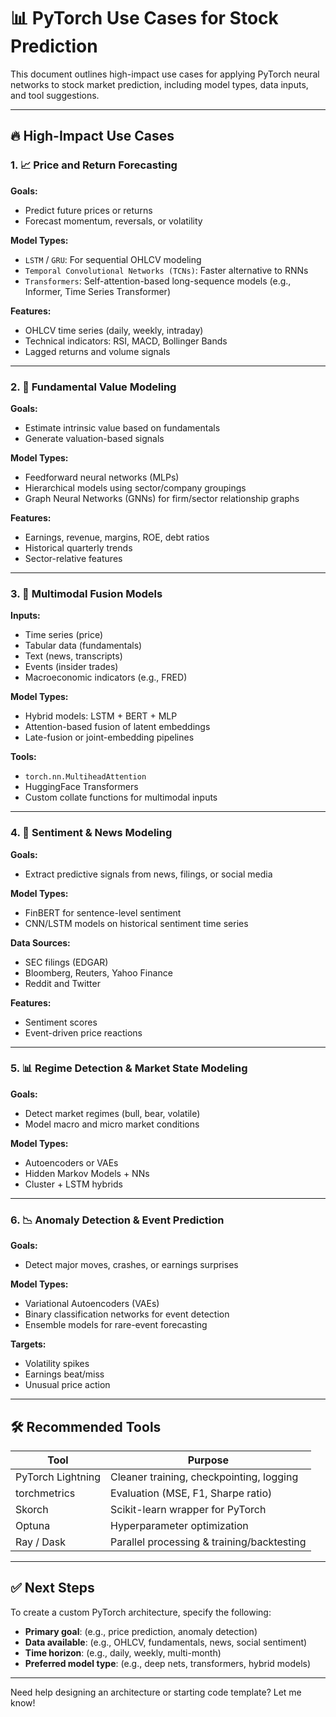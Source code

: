 # 📊 PyTorch Use Cases for Stock Prediction

This document outlines high-impact use cases for applying PyTorch neural networks to stock market prediction, including model types, data inputs, and tool suggestions.

---

## 🔥 High-Impact Use Cases

### 1. 📈 Price and Return Forecasting

**Goals:**
- Predict future prices or returns
- Forecast momentum, reversals, or volatility

**Model Types:**
- `LSTM` / `GRU`: For sequential OHLCV modeling
- `Temporal Convolutional Networks (TCNs)`: Faster alternative to RNNs
- `Transformers`: Self-attention-based long-sequence models (e.g., Informer, Time Series Transformer)

**Features:**
- OHLCV time series (daily, weekly, intraday)
- Technical indicators: RSI, MACD, Bollinger Bands
- Lagged returns and volume signals

---

### 2. 💼 Fundamental Value Modeling

**Goals:**
- Estimate intrinsic value based on fundamentals
- Generate valuation-based signals

**Model Types:**
- Feedforward neural networks (MLPs)
- Hierarchical models using sector/company groupings
- Graph Neural Networks (GNNs) for firm/sector relationship graphs

**Features:**
- Earnings, revenue, margins, ROE, debt ratios
- Historical quarterly trends
- Sector-relative features

---

### 3. 🧠 Multimodal Fusion Models

**Inputs:**
- Time series (price)
- Tabular data (fundamentals)
- Text (news, transcripts)
- Events (insider trades)
- Macroeconomic indicators (e.g., FRED)

**Model Types:**
- Hybrid models: LSTM + BERT + MLP
- Attention-based fusion of latent embeddings
- Late-fusion or joint-embedding pipelines

**Tools:**
- `torch.nn.MultiheadAttention`
- HuggingFace Transformers
- Custom collate functions for multimodal inputs

---

### 4. 💬 Sentiment & News Modeling

**Goals:**
- Extract predictive signals from news, filings, or social media

**Model Types:**
- FinBERT for sentence-level sentiment
- CNN/LSTM models on historical sentiment time series

**Data Sources:**
- SEC filings (EDGAR)
- Bloomberg, Reuters, Yahoo Finance
- Reddit and Twitter

**Features:**
- Sentiment scores
- Event-driven price reactions

---

### 5. 📊 Regime Detection & Market State Modeling

**Goals:**
- Detect market regimes (bull, bear, volatile)
- Model macro and micro market conditions

**Model Types:**
- Autoencoders or VAEs
- Hidden Markov Models + NNs
- Cluster + LSTM hybrids

---

### 6. 📉 Anomaly Detection & Event Prediction

**Goals:**
- Detect major moves, crashes, or earnings surprises

**Model Types:**
- Variational Autoencoders (VAEs)
- Binary classification networks for event detection
- Ensemble models for rare-event forecasting

**Targets:**
- Volatility spikes
- Earnings beat/miss
- Unusual price action

---

## 🛠 Recommended Tools

| Tool                | Purpose                                      |
|---------------------|----------------------------------------------|
| PyTorch Lightning   | Cleaner training, checkpointing, logging     |
| torchmetrics        | Evaluation (MSE, F1, Sharpe ratio)           |
| Skorch              | Scikit-learn wrapper for PyTorch             |
| Optuna              | Hyperparameter optimization                  |
| Ray / Dask          | Parallel processing & training/backtesting   |

---

## ✅ Next Steps

To create a custom PyTorch architecture, specify the following:

- **Primary goal**: (e.g., price prediction, anomaly detection)
- **Data available**: (e.g., OHLCV, fundamentals, news, social sentiment)
- **Time horizon**: (e.g., daily, weekly, multi-month)
- **Preferred model type**: (e.g., deep nets, transformers, hybrid models)

---

Need help designing an architecture or starting code template? Let me know!
